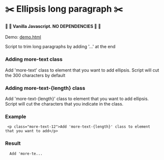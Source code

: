 # :scissors: Ellipsis long paragraph :scissors:

#### :tada: :tada: Vanilla Javascript. NO DEPENDENCIES :tada: :tada: 

Demo: [demo.html](https://albertoarraco.github.io/ellipsis-long-paragraph/demo.html)

Script to trim long paragraphs by adding '...' at the end

### Adding more-text class
Add 'more-text' class to element that you want to add ellipsis. Script will cut the 300 characters by default

### Adding more-text-{length} class
Add 'more-text-{length}' class to element that you want to add ellipsis. Script will cut the characters that you indicate in the class.

### Example 
 
```
 <p class="more-text-12">Add 'more-text-{length}' class to element that you want to add</p>
```

### Result 

```
  Add 'more-te...
```
